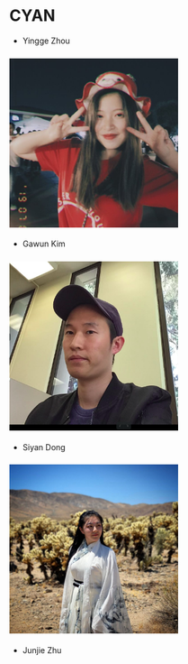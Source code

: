# CYAN 
- Yingge Zhou
### <img src="member_pictures/Jess.jpg" width="300" height="300"> 

- Gawun Kim 

### <img src="member_pictures/gawun.png" width="300" height="300"> 

- Siyan Dong   
### <img src="member_pictures/Siyan.jpg" width="300" height="300"> 
- Junjie Zhu
